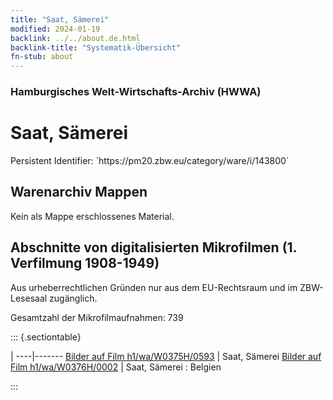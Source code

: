 ```yaml
---
title: "Saat, Sämerei"
modified: 2024-01-19
backlink: ../../about.de.html
backlink-title: "Systematik-Übersicht"
fn-stub: about
---
```


### Hamburgisches Welt-Wirtschafts-Archiv (HWWA)

# Saat, Sämerei

<div class="hint">Persistent Identifier: `https://pm20.zbw.eu/category/ware/i/143800`</div>







## Warenarchiv Mappen





Kein als Mappe erschlossenes Material.



<a id="filmsections" />

## Abschnitte von digitalisierten Mikrofilmen (1. Verfilmung 1908-1949)

<p>Aus urheberrechtlichen Gründen nur aus dem EU-Rechtsraum und im ZBW-Lesesaal zugänglich.</p>


<p>Gesamtzahl der Mikrofilmaufnahmen: 739</p>





::: {.sectiontable}

 | 
----|-------
<a class="btn" href="https://pm20.zbw.eu/film/h1/wa/W0375H/0593" rel="nofollow">Bilder auf Film h1/wa/W0375H/0593</a> | Saat, Sämerei
<a class="btn" href="https://pm20.zbw.eu/film/h1/wa/W0376H/0002" rel="nofollow">Bilder auf Film h1/wa/W0376H/0002</a> | Saat, Sämerei : Belgien


:::
















